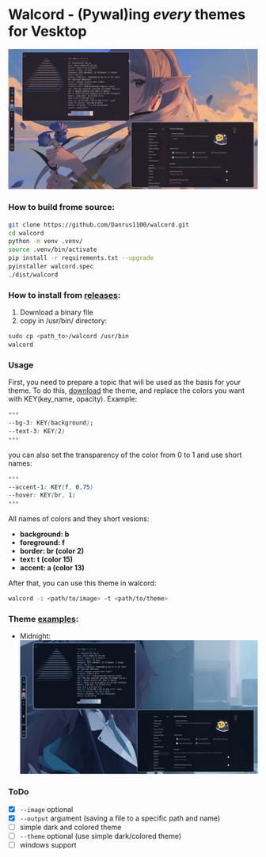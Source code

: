 # Walcord - (Pywal)ing *every* themes for Vesktop
![image](images/midnight_1.png)
### How to build frome source:
```bash
git clone https://github.com/Danrus1100/walcord.git
cd walcord
python -m venv .venv/
source .venv/bin/activate 
pip install -r requirements.txt --upgrade
pyinstaller walcord.spec
./dist/walcord
```
### How to install from [releases](https://github.com/Danrus1100/walcord/releases):
1. Download a binary file
2. copy in /usr/bin/ directory:
```bash
sudo cp <path_to>/walcord /usr/bin
walcord
```


### Usage
First, you need to prepare a topic that will be used as the basis for your theme.
To do this, [download](https://betterdiscord.app/themes) the theme, and replace the colors you want with KEY(key_name, opacity). Example:
```css
***
--bg-3: KEY(background);
--text-3: KEY(2)
***
```
you can also set the transparency of the color from 0 to 1 and use short names:
```css
***
--accent-1: KEY(f, 0.75)
--hover: KEY(br, 1)
***
```
All names of colors and they short vesions:
 - **background: b**
 - **foreground: f**
 - **border: br (color 2)**
 - **text: t (color 15)**
 - **accent: a (color 13)**


After that, you can use this theme in walcord:

```bash
walcord -i <path/to/image> -t <path/to/theme>
```

### Theme [examples](https://github.com/Danrus1100/walcord/tree/main/examples):
 - Midnight:
![another_image](images/midnight_2.png)

### ToDo
- [x] `--image` optional
- [x] `--output` argument (saving a file to a specific path and name)
- [ ] simple dark and colored theme
- [ ] `--theme` optional (use simple dark/colored theme)
- [ ] windows support
